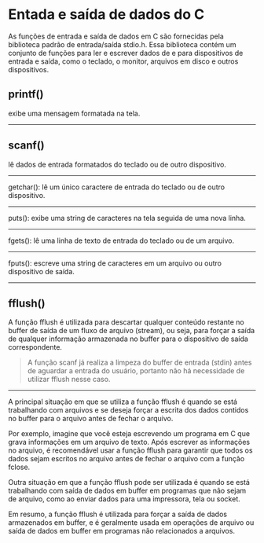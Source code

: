 

# Entada e saída de dados do C #

As funções de entrada e saída de dados em C são fornecidas pela biblioteca padrão de entrada/saída stdio.h. Essa biblioteca contém um conjunto de funções para ler e escrever dados de e para dispositivos de entrada e saída, como o teclado, o monitor, arquivos em disco e outros dispositivos.



## printf() ##
exibe uma mensagem formatada na tela.

---

## scanf() ##
lê dados de entrada formatados do teclado ou de outro dispositivo.

---
getchar(): lê um único caractere de entrada do teclado ou de outro dispositivo.

---

puts(): exibe uma string de caracteres na tela seguida de uma nova linha.

---

fgets(): lê uma linha de texto de entrada do teclado ou de um arquivo.

---

fputs(): escreve uma string de caracteres em um arquivo ou outro dispositivo de saída.

---

## fflush() ##

A função fflush é utilizada para descartar qualquer conteúdo restante no buffer de saída de um fluxo de arquivo (stream), ou seja, para forçar a saída de qualquer informação armazenada no buffer para o dispositivo de saída correspondente.

> A função scanf já realiza a limpeza do buffer de entrada (stdin) antes de aguardar a entrada do usuário, portanto não há necessidade de utilizar fflush nesse caso.

---

A principal situação em que se utiliza a função fflush é quando se está trabalhando com arquivos e se deseja forçar a escrita dos dados contidos no buffer para o arquivo antes de fechar o arquivo.

Por exemplo, imagine que você esteja escrevendo um programa em C que grava informações em um arquivo de texto. Após escrever as informações no arquivo, é recomendável usar a função fflush para garantir que todos os dados sejam escritos no arquivo antes de fechar o arquivo com a função fclose.

Outra situação em que a função fflush pode ser utilizada é quando se está trabalhando com saída de dados em buffer em programas que não sejam de arquivo, como ao enviar dados para uma impressora, tela ou socket.

Em resumo, a função fflush é utilizada para forçar a saída de dados armazenados em buffer, e é geralmente usada em operações de arquivo ou saída de dados em buffer em programas não relacionados a arquivos.
